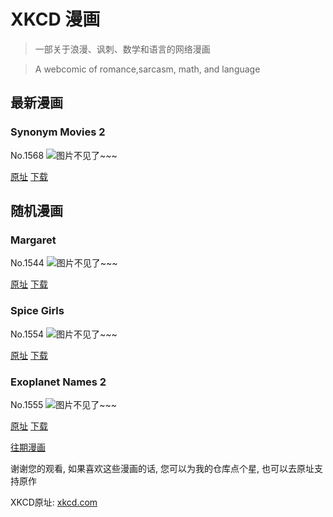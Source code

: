 # XKCD 漫画


> 一部关于浪漫、讽刺、数学和语言的网络漫画

> A webcomic of romance,sarcasm, math, and language


## 最新漫画
### Synonym Movies 2
No.1568
![图片不见了~~~](https://imgs.xkcd.com/comics/synonym_movies_2.png)

[原址](https://xkcd.com//1568) [下载](https://imgs.xkcd.com/comics/synonym_movies_2.png)



## 随机漫画
### Margaret
No.1544
![图片不见了~~~](https://imgs.xkcd.com/comics/margaret.png)

[原址](https://xkcd.com//1544) [下载](https://imgs.xkcd.com/comics/margaret.png)



### Spice Girls
No.1554
![图片不见了~~~](https://imgs.xkcd.com/comics/spice_girls.png)

[原址](https://xkcd.com//1554) [下载](https://imgs.xkcd.com/comics/spice_girls.png)



### Exoplanet Names 2
No.1555
![图片不见了~~~](https://imgs.xkcd.com/comics/exoplanet_names_2.png)

[原址](https://xkcd.com//1555) [下载](https://imgs.xkcd.com/comics/exoplanet_names_2.png)



[往期漫画](image/)

谢谢您的观看, 如果喜欢这些漫画的话, 
您可以为我的仓库点个星, 也可以去原址支持原作

XKCD原址: [xkcd.com](https://xkcd.com)

